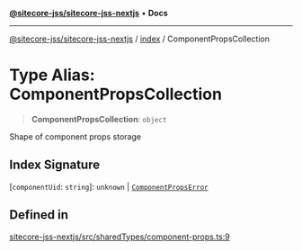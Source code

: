 [**@sitecore-jss/sitecore-jss-nextjs**](../../README.md) • **Docs**

***

[@sitecore-jss/sitecore-jss-nextjs](../../README.md) / [index](../README.md) / ComponentPropsCollection

# Type Alias: ComponentPropsCollection

> **ComponentPropsCollection**: `object`

Shape of component props storage

## Index Signature

 \[`componentUid`: `string`\]: `unknown` \| [`ComponentPropsError`](ComponentPropsError.md)

## Defined in

[sitecore-jss-nextjs/src/sharedTypes/component-props.ts:9](https://github.com/Sitecore/jss/blob/ff400466a8d16483c667d9a837e1247d6192035e/packages/sitecore-jss-nextjs/src/sharedTypes/component-props.ts#L9)
